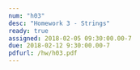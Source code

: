 ```yaml
---
num: "h03"
desc: "Homework 3 - Strings"
ready: true
assigned: 2018-02-05 09:30:00.00-7
due: 2018-02-12 9:30:00.00-7
pdfurl: /hw/h03.pdf
---
```

